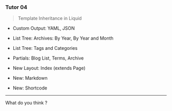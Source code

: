 ### Tutor 04

> Template Inheritance in Liquid

* Custom Output: YAML, JSON

* List Tree: Archives: By Year, By Year and Month

* List Tree: Tags and Categories

* Partials: Blog List, Terms, Archive

* New Layout: Index (extends Page)

* New: Markdown

* New: Shortcode

-- -- --

What do you think ?

[jekyll-plain-preview-04]:  https://gitlab.com/epsi-rns/tutor-jekyll-plain/raw/master/tutor-04/jekyll-plain-preview.png
